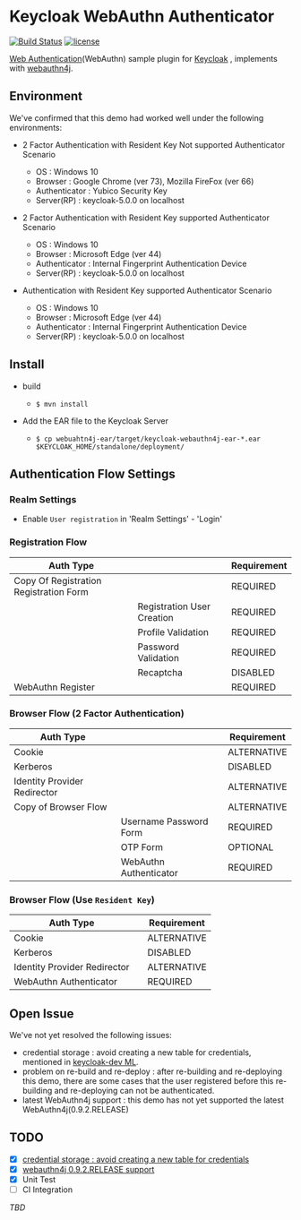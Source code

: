 # Keycloak WebAuthn Authenticator

[![Build Status](https://travis-ci.org/webauthn4j/keycloak-webauthn-authenticator.svg?branch=master)](https://travis-ci.org/webauthn4j/keycloak-webauthn-authenticator)
[![license](https://img.shields.io/github/license/webauthn4j/keycloak-webauthn-authenticator.svg)](https://github.com/webauthn4j/keycloak-webauthn-authenticator/blob/master/LICENSE)

[Web Authentication](https://www.w3.org/TR/webauthn/)(WebAuthn) sample plugin for [Keycloak](https://www.keycloak.org) , implements with [webauthn4j](https://github.com/webauthn4j/webauthn4j).

## Environment

We've confirmed that this demo had worked well under the following environments:

- 2 Factor Authentication with Resident Key Not supported Authenticator Scenario

  - OS : Windows 10
  - Browser : Google Chrome (ver 73), Mozilla FireFox (ver 66)
  - Authenticator : Yubico Security Key
  - Server(RP) : keycloak-5.0.0 on localhost

- 2 Factor Authentication with Resident Key supported Authenticator Scenario

  - OS : Windows 10
  - Browser : Microsoft Edge (ver 44)
  - Authenticator : Internal Fingerprint Authentication Device
  - Server(RP) : keycloak-5.0.0 on localhost

- Authentication with Resident Key supported Authenticator Scenario

  - OS : Windows 10
  - Browser : Microsoft Edge (ver 44)
  - Authenticator : Internal Fingerprint Authentication Device
  - Server(RP) : keycloak-5.0.0 on localhost

## Install

- build

  - `$ mvn install`

- Add the EAR file to the Keycloak Server
  - `$ cp webuahtn4j-ear/target/keycloak-webauthn4j-ear-*.ear $KEYCLOAK_HOME/standalone/deployment/`

## Authentication Flow Settings

### Realm Settings

- Enable `User registration` in 'Realm Settings' - 'Login'

### Registration Flow

| Auth Type                              |                            | Requirement |
| -------------------------------------- | -------------------------- | ----------- |
| Copy Of Registration Registration Form |                            | REQUIRED    |
|                                        | Registration User Creation | REQUIRED    |
|                                        | Profile Validation         | REQUIRED    |
|                                        | Password Validation        | REQUIRED    |
|                                        | Recaptcha                  | DISABLED    |
| WebAuthn Register                      |                            | REQUIRED    |

### Browser Flow (2 Factor Authentication)

| Auth Type                    |                        | Requirement |
| ---------------------------- | ---------------------- | ----------- |
| Cookie                       |                        | ALTERNATIVE |
| Kerberos                     |                        | DISABLED    |
| Identity Provider Redirector |                        | ALTERNATIVE |
| Copy of Browser Flow         |                        | ALTERNATIVE |
|                              | Username Password Form | REQUIRED    |
|                              | OTP Form               | OPTIONAL    |
|                              | WebAuthn Authenticator | REQUIRED    |

### Browser Flow (Use `Resident Key`)

| Auth Type                    |     | Requirement |
| ---------------------------- | --- | ----------- |
| Cookie                       |     | ALTERNATIVE |
| Kerberos                     |     | DISABLED    |
| Identity Provider Redirector |     | ALTERNATIVE |
| WebAuthn Authenticator       |     | REQUIRED    |

## Open Issue

We've not yet resolved the following issues:

- credential storage : avoid creating a new table for credentials, mentioned in [keycloak-dev ML](http://lists.jboss.org/pipermail/keycloak-dev/2019-March/011837.html).
- problem on re-build and re-deploy : after re-building and re-deploying this demo, there are some cases that the user registered before this re-building and re-deploying can not be authenticated.
- latest WebAuthn4j support : this demo has not yet supported the latest WebAuthn4j(0.9.2.RELEASE)

## TODO

- [x] [credential storage : avoid creating a new table for credentials](https://github.com/webauthn4j/keycloak-webauthn-authenticator/issues/7)
- [x] [webauthn4j 0.9.2.RELEASE support](https://github.com/webauthn4j/keycloak-webauthn-authenticator/issues/8)
- [x] Unit Test
- [ ] CI Integration

_TBD_
